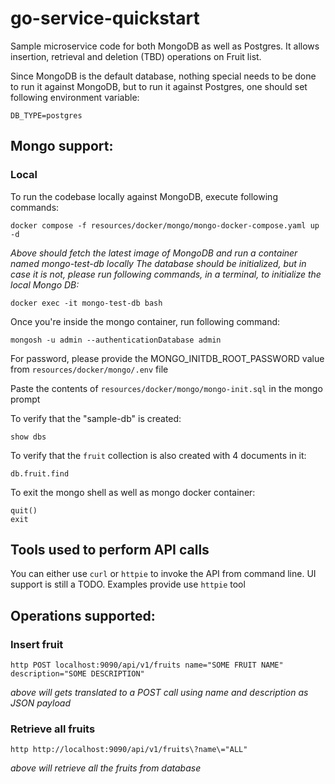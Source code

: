 # go-service-quickstart
Sample microservice code for both MongoDB as well as Postgres. It allows 
insertion, retrieval and deletion (TBD) operations on Fruit list.

Since MongoDB is the default database, nothing special needs to be done to
run it against MongoDB, but to run it against Postgres, one should set following
environment variable:

`DB_TYPE=postgres`

## Mongo support:
### Local
To run the codebase locally against MongoDB, execute following commands:

`docker compose -f resources/docker/mongo/mongo-docker-compose.yaml up -d`

_Above should fetch the latest image of MongoDB and run a container named mongo-test-db locally
The database should be initialized, but in case it is not, please run
following commands, in a terminal, to initialize the local Mongo DB:_

`docker exec -it mongo-test-db bash`

Once you're inside the mongo container, run following command:

`mongosh -u admin --authenticationDatabase admin`

For password, please provide the MONGO_INITDB_ROOT_PASSWORD value from `resources/docker/mongo/.env` file

Paste the contents of `resources/docker/mongo/mongo-init.sql` in the mongo prompt

To verify that the "sample-db" is created:

`show dbs`

To verify that the `fruit` collection is also created with 4 documents in it:

`db.fruit.find`

To exit the mongo shell as well as mongo docker container:
```
quit()
exit 
```

## Tools used to perform API calls
You can either use `curl` or `httpie` to invoke the API from command line.
UI support is still a TODO. Examples provide use `httpie` tool

## Operations supported:
### Insert fruit

`http POST localhost:9090/api/v1/fruits name="SOME FRUIT NAME" description="SOME DESCRIPTION"`

_above will gets translated to a POST call using name and description as JSON payload_

### Retrieve all fruits

`http http://localhost:9090/api/v1/fruits\?name\="ALL"`

_above will retrieve all the fruits from database_
